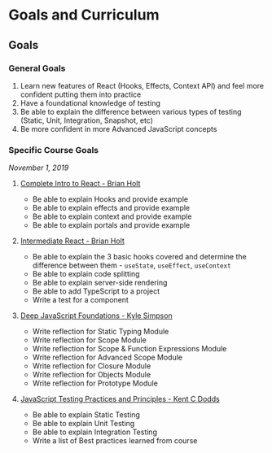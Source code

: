 # Goals and Curriculum
## Goals
### General Goals
1) Learn new features of React (Hooks, Effects, Context API) and feel more confident putting them into practice
2) Have a foundational knowledge of testing
3) Be able to explain the difference between various types of testing (Static, Unit, Integration, Snapshot, etc)
4) Be more confident in more Advanced JavaScript concepts

### Specific Course Goals
*November 1, 2019*
1) [Complete Intro to React - Brian Holt](https://frontendmasters.com/courses/complete-react-v5/)
	- Be able to explain Hooks and provide example
	- Be able to explain effects and provide example
	- Be able to explain context and provide example
	- Be able to explain portals and provide example
2) [Intermediate React - Brian Holt](https://frontendmasters.com/courses/intermediate-react-v2/)
	- Be able to explain the 3 basic hooks covered and determine the difference between them - `useState`, `useEffect`, `useContext`
	- Be able to explain code splitting
	- Be able to explain server-side rendering
	- Be able to add TypeScript to a project
	- Write a test for a component

3) [Deep JavaScript Foundations  - Kyle Simpson](https://frontendmasters.com/courses/deep-javascript-v3/)
	- Write reflection for Static Typing Module
	- Write reflection for Scope Module
	- Write reflection for Scope & Function Expressions Module
	- Write reflection for Advanced Scope Module
	- Write reflection for Closure Module
	- Write reflection for Objects Module
	- Write reflection for Prototype Module
4) [JavaScript Testing Practices and Principles - Kent C Dodds](https://frontendmasters.com/courses/testing-practices-principles/)
	- Be able to explain Static Testing
	- Be able to explain Unit Testing
	- Be able to explain Integration Testing
	- Write a list of Best practices learned from course